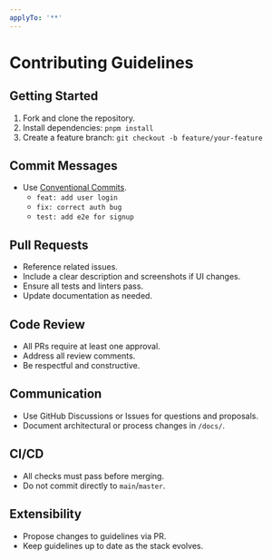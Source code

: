 ```yaml
---
applyTo: '**'
---
```

# Contributing Guidelines

## Getting Started

1. Fork and clone the repository.
2. Install dependencies: `pnpm install`
3. Create a feature branch: `git checkout -b feature/your-feature`

## Commit Messages

- Use [Conventional Commits](https://www.conventionalcommits.org/).
  - `feat: add user login`
  - `fix: correct auth bug`
  - `test: add e2e for signup`

## Pull Requests

- Reference related issues.
- Include a clear description and screenshots if UI changes.
- Ensure all tests and linters pass.
- Update documentation as needed.

## Code Review

- All PRs require at least one approval.
- Address all review comments.
- Be respectful and constructive.

## Communication

- Use GitHub Discussions or Issues for questions and proposals.
- Document architectural or process changes in `/docs/`.

## CI/CD

- All checks must pass before merging.
- Do not commit directly to `main`/`master`.

## Extensibility

- Propose changes to guidelines via PR.
- Keep guidelines up to date as the stack evolves.
